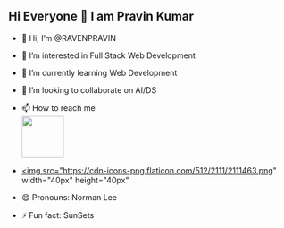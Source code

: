 ## Hi Everyone 👋 I am Pravin Kumar

- 👋 Hi, I’m @RAVENPRAVIN
- 👀 I’m interested in Full Stack Web Development
- 🌱 I’m currently learning Web Development
- 💞️ I’m looking to collaborate on AI/DS
- 📫 How to reach me <br> <a href="https://www.linkedin.com/in/pravinkumar-amirtha"><img src="https://encrypted-tbn0.gstatic.com/images?q=tbn:ANd9GcRX-q2hEIapAvzuVWyw6fC9DAq90xK8aLXhfox6F9Fg6UBH5QRb-aFNX6RVZN8xNxHd14c&usqp=CAU" width="75px" height="75px"></a>

- <a href="https://www.instagram.com/pravinn_72/"><img src="https://cdn-icons-png.flaticon.com/512/2111/2111463.png" width="40px" height="40px"  </a>
- 😄 Pronouns: Norman Lee
- ⚡ Fun fact: SunSets

<!---
RAVENPRAVIN/RAVENPRAVIN is a ✨ special ✨ repository because its `README.md` (this file) appears on your GitHub profile.
You can click the Preview link to take a look at your changes.
--->
